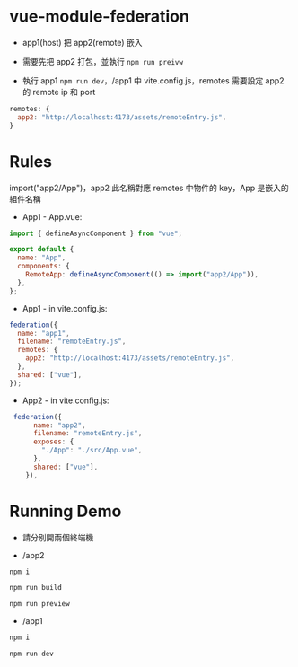 # vue-module-federation

- app1(host) 把 app2(remote) 嵌入

- 需要先把 app2 打包，並執行 `npm run preivw`

- 執行 app1 `npm run dev`，/app1 中 vite.config.js，remotes 需要設定 app2 的 remote ip 和 port

```javascript
remotes: {
  app2: "http://localhost:4173/assets/remoteEntry.js",
}
```

# Rules

import("app2/App")，app2 此名稱對應 remotes 中物件的 key，App 是嵌入的組件名稱

- App1 - App.vue:

```javascript
import { defineAsyncComponent } from "vue";

export default {
  name: "App",
  components: {
    RemoteApp: defineAsyncComponent(() => import("app2/App")),
  },
};
```

- App1 - in vite.config.js:

```javascript
federation({
  name: "app1",
  filename: "remoteEntry.js",
  remotes: {
    app2: "http://localhost:4173/assets/remoteEntry.js",
  },
  shared: ["vue"],
});
```

- App2 - in vite.config.js:

```javascript
 federation({
      name: "app2",
      filename: "remoteEntry.js",
      exposes: {
        "./App": "./src/App.vue",
      },
      shared: ["vue"],
    }),
```

# Running Demo

- 請分別開兩個終端機

- /app2

```sh
npm i

npm run build

npm run preview
```

- /app1

```sh
npm i

npm run dev
```
